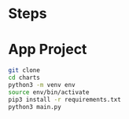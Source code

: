 # Steps


# App Project

```sh
git clone
cd charts
python3 -m venv env
source env/bin/activate
pip3 install -r requirements.txt
python3 main.py
```